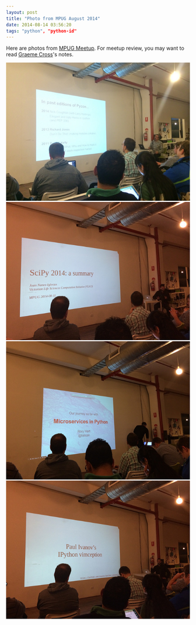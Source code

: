 ```yaml
---
layout: post
title: "Photo from MPUG August 2014"
date: 2014-08-14 03:56:20
tags: "python", "python-id"
---
```


Here are photos from [MPUG Meetup](https://wiki.python.org/moin/MelbournePUG). For meetup review, you may want to read [Graeme Cross](http://www.curiousvenn.com/2014/08/notes-from-mpug-august-2014/)'s notes. 

![Don’t monkeypatch None!](/images/mpug-201408-javier.jpg) 
![SciPy 2014: a summary](/images/mpug-aug-2014.jpg) 
![Microservices in Python](/images/mpug-201408-microservices.jpg) 
![sux](/images/mpug-201408-vimception.jpg) 
